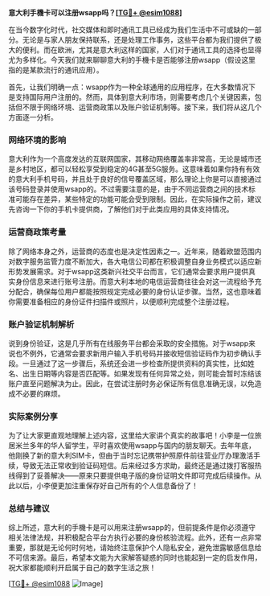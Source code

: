 **意大利手機卡可以注册wsapp吗？[[TG💪+ @esim1088](https://t.me/s/esim1088)]**

在当今数字化时代，社交媒体和即时通讯工具已经成为我们生活中不可或缺的一部分。无论是与家人朋友保持联系，还是处理工作事务，这些平台都为我们提供了极大的便利。而在欧洲，尤其是意大利这样的国家，人们对于通讯工具的选择也显得尤为多样化。今天我们就来聊聊意大利的手機卡是否能够注册wsapp（假设这里指的是某款流行的通讯应用）。

首先，让我们明确一点：wsapp作为一种全球通用的应用程序，在大多数情况下是支持国际用户注册的。然而，具体到意大利市场，则需要考虑几个关键因素，包括但不限于网络环境、运营商政策以及账户验证机制等。接下来，我们将从这几个方面逐一分析。

### 网络环境的影响

意大利作为一个高度发达的互联网国家，其移动网络覆盖率非常高，无论是城市还是乡村地区，都可以轻松享受到稳定的4G甚至5G服务。这意味着如果你持有有效的意大利手机号码，并且处于良好的信号覆盖区域，那么理论上你是可以直接通过该号码登录并使用wsapp的。不过需要注意的是，由于不同运营商之间的技术标准可能存在差异，某些特定的功能可能会受到限制。因此，在实际操作之前，建议先咨询一下你的手机卡提供商，了解他们对于此类应用的具体支持情况。

### 运营商政策考量

除了网络本身之外，运营商的态度也是决定性因素之一。近年来，随着欧盟范围内对数字服务监管力度不断加大，各大电信公司都在积极调整自身业务模式以适应新形势发展需求。对于wsapp这类新兴社交平台而言，它们通常会要求用户提供真实身份信息来进行账号注册。而意大利本地的电信运营商往往会对这一流程给予充分配合，确保每位用户都能按照规定完成必要的身份认证步骤。当然，这也意味着你需要准备相应的身份证件扫描件或照片，以便顺利完成整个注册过程。

### 账户验证机制解析

说到身份验证，这是几乎所有在线服务平台都会采取的安全措施。对于wsapp来说也不例外，它通常会要求新用户输入手机号码并接收短信验证码作为初步确认手段。一旦通过了这一步骤后，系统还会进一步检查所提供资料的真实性，比如姓名、出生日期等内容是否匹配等。如果发现有任何异常之处，则可能会暂时冻结该账户直至问题解决为止。因此，在尝试注册时务必保证所有信息准确无误，以免造成不必要的麻烦。

### 实际案例分享

为了让大家更直观地理解上述内容，这里给大家讲个真实的故事吧！小李是一位旅居米兰多年的华人留学生，平时喜欢使用wsapp与国内的朋友聊天。去年年底，他刚换了新的意大利SIM卡，但由于当时忘记携带护照原件前往营业厅办理激活手续，导致无法正常收到验证码短信。后来经过多方求助，最终还是通过拨打客服热线得到了妥善解决——原来只要提供电子版的身份证明文件即可完成后续操作。从此以后，小李便更加注重保存好自己所有的个人信息备份了！

### 总结与建议

综上所述，意大利的手機卡是可以用来注册wsapp的，但前提条件是你必须遵守相关法律法规，并积极配合平台方执行必要的身份核验流程。此外，还有一点非常重要，那就是无论何时何地，请始终注意保护个人隐私安全，避免泄露敏感信息给不可信来源。最后，希望本文能为大家解答疑惑的同时也能起到一定的启发作用，祝大家都能顺利开启属于自己的数字生活之旅！

[[TG💪+ @esim1088](https://t.me/s/esim1088) ![Image](https://i.postimg.cc/4NQfJmqS/Snipaste-2025-05-13-00-14-12.png)]